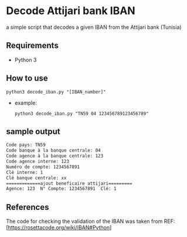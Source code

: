 # Decode Attijari bank IBAN

a simple script that decodes a given IBAN from the Attijari bank (Tunisia)

## Requirements

* Python 3

## How to use

```shell
python3 decode_iban.py "[IBAN_number]"
```

* example:

    ```shell
    python3 decode_iban.py "TN59 04 123456789123456789"
    ```


## sample output

```sh
Code pays: TN59
Code banque à la banque centrale: 04
Code agence à la banque centrale: 123
Code agence interne: 123
Numéro de compte: 1234567891
Clé interne: 1
Clé banque centrale: xx
=============ajout beneficaire attijari=========
Agence: 123  N° Compte: 1234567891  Clé: 1
```

## References

The code for checking the validation of the IBAN was taken from REF: [<https://rosettacode.org/wiki/IBAN#Python>]
